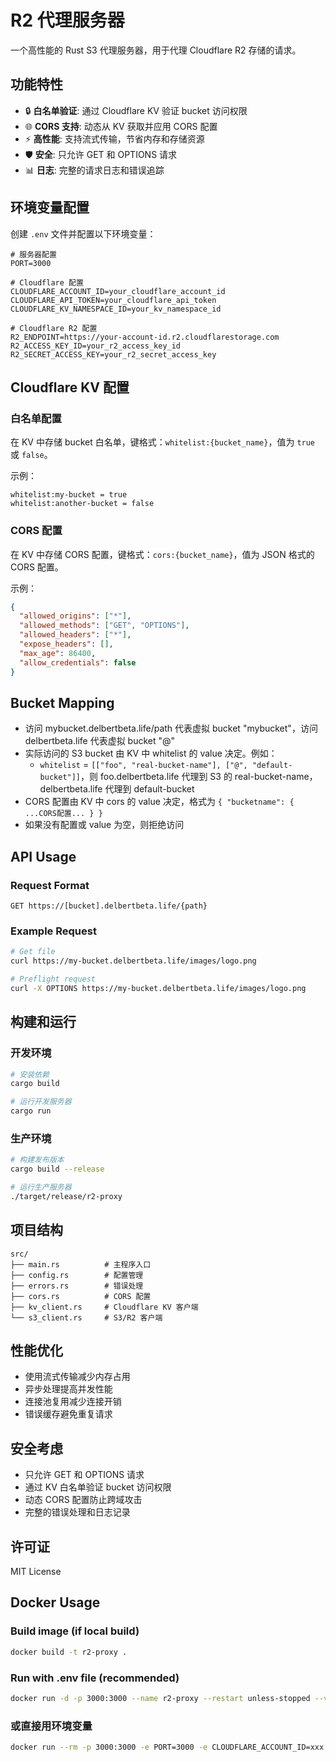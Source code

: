 # R2 代理服务器

一个高性能的 Rust S3 代理服务器，用于代理 Cloudflare R2 存储的请求。

## 功能特性

- 🔒 **白名单验证**: 通过 Cloudflare KV 验证 bucket 访问权限
- 🌐 **CORS 支持**: 动态从 KV 获取并应用 CORS 配置
- ⚡ **高性能**: 支持流式传输，节省内存和存储资源
- 🛡️ **安全**: 只允许 GET 和 OPTIONS 请求
- 📊 **日志**: 完整的请求日志和错误追踪

## 环境变量配置

创建 `.env` 文件并配置以下环境变量：

```env
# 服务器配置
PORT=3000

# Cloudflare 配置
CLOUDFLARE_ACCOUNT_ID=your_cloudflare_account_id
CLOUDFLARE_API_TOKEN=your_cloudflare_api_token
CLOUDFLARE_KV_NAMESPACE_ID=your_kv_namespace_id

# Cloudflare R2 配置
R2_ENDPOINT=https://your-account-id.r2.cloudflarestorage.com
R2_ACCESS_KEY_ID=your_r2_access_key_id
R2_SECRET_ACCESS_KEY=your_r2_secret_access_key
```

## Cloudflare KV 配置

### 白名单配置

在 KV 中存储 bucket 白名单，键格式：`whitelist:{bucket_name}`，值为 `true` 或 `false`。

示例：
```
whitelist:my-bucket = true
whitelist:another-bucket = false
```

### CORS 配置

在 KV 中存储 CORS 配置，键格式：`cors:{bucket_name}`，值为 JSON 格式的 CORS 配置。

示例：
```json
{
  "allowed_origins": ["*"],
  "allowed_methods": ["GET", "OPTIONS"],
  "allowed_headers": ["*"],
  "expose_headers": [],
  "max_age": 86400,
  "allow_credentials": false
}
```

## Bucket Mapping

- 访问 mybucket.delbertbeta.life/path 代表虚拟 bucket "mybucket"，访问 delbertbeta.life 代表虚拟 bucket "@"
- 实际访问的 S3 bucket 由 KV 中 whitelist 的 value 决定。例如：
  - `whitelist` = `[["foo", "real-bucket-name"], ["@", "default-bucket"]]`，则 foo.delbertbeta.life 代理到 S3 的 real-bucket-name，delbertbeta.life 代理到 default-bucket
- CORS 配置由 KV 中 cors 的 value 决定，格式为 `{ "bucketname": { ...CORS配置... } }`
- 如果没有配置或 value 为空，则拒绝访问

## API Usage

### Request Format

```
GET https://[bucket].delbertbeta.life/{path}
```

### Example Request

```bash
# Get file
curl https://my-bucket.delbertbeta.life/images/logo.png

# Preflight request
curl -X OPTIONS https://my-bucket.delbertbeta.life/images/logo.png
```

## 构建和运行

### 开发环境

```bash
# 安装依赖
cargo build

# 运行开发服务器
cargo run
```

### 生产环境

```bash
# 构建发布版本
cargo build --release

# 运行生产服务器
./target/release/r2-proxy
```

## 项目结构

```
src/
├── main.rs          # 主程序入口
├── config.rs        # 配置管理
├── errors.rs        # 错误处理
├── cors.rs          # CORS 配置
├── kv_client.rs     # Cloudflare KV 客户端
└── s3_client.rs     # S3/R2 客户端
```

## 性能优化

- 使用流式传输减少内存占用
- 异步处理提高并发性能
- 连接池复用减少连接开销
- 错误缓存避免重复请求

## 安全考虑

- 只允许 GET 和 OPTIONS 请求
- 通过 KV 白名单验证 bucket 访问权限
- 动态 CORS 配置防止跨域攻击
- 完整的错误处理和日志记录

## 许可证

MIT License

## Docker Usage

### Build image (if local build)
```bash
docker build -t r2-proxy .
```

### Run with .env file (recommended)
```bash
docker run -d -p 3000:3000 --name r2-proxy --restart unless-stopped --volume .env:/app/.env delbertbeta/r2-proxy:latest
```

### 或直接用环境变量
```bash
docker run --rm -p 3000:3000 -e PORT=3000 -e CLOUDFLARE_ACCOUNT_ID=xxx ... delbertbeta/r2-proxy:latest
``` 